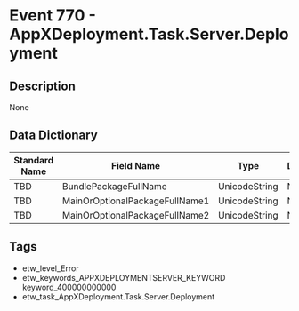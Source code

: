 # Event 770 - AppXDeployment.Task.Server.Deployment

## Description
None

## Data Dictionary
|Standard Name|Field Name|Type|Description|Sample Value|
|---|---|---|---|---|
|TBD|BundlePackageFullName|UnicodeString|None|`None`|
|TBD|MainOrOptionalPackageFullName1|UnicodeString|None|`None`|
|TBD|MainOrOptionalPackageFullName2|UnicodeString|None|`None`|

## Tags
* etw_level_Error
* etw_keywords_APPXDEPLOYMENTSERVER_KEYWORD keyword_400000000000
* etw_task_AppXDeployment.Task.Server.Deployment